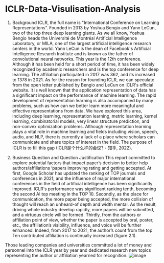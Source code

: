 # ICLR-Data-Visulisation-Analysis
1. Background 
ICLR, the full name is "International Conference on Learning Representations". Founded in 2013 by Yoshua Bengio and Yann LeCun, two of the top three deep learning giants. As we all know, Yoshua Bengio heads the Université de Montréal Artificial Intelligence Laboratory, or MILA, one of the largest artificial intelligence research centers in the world. Yann LeCun is the dean of Facebook's Artificial Intelligence Research Institute and is known as the father of convolutional neural networks. This year is the 12th conference. Although it has been held for a short period of time, it has been widely recognized by academic researchers and is the top conference for deep learning. The affiliation participated in 2017 was 362, and its increased to 1378 in 2021.
As for the reason for founding ICLR, we can speculate from the open letter published by Bengio and LeCun on ICLR's official website. It is well known that the application representation of data has a significant impact on the performance of machine learning. The rapid development of representation learning is also accompanied by many problems, such as how can we better learn more meaningful and effective representations from data. We have explored this area, including deep learning, representation learning, metric learning, kernel learning, combinatorial models, very linear structure prediction, and non-convex optimization problems. Although representation learning plays a vital role in machine learning and fields including vision, speech, audio, and NLP, there is currently a lack of a place where scholars can communicate and share topics of interest in the field. The purpose of ICLR is to fill this gap (ICLR是个什么样的会议? - 知乎, 2022).

2. Business Question and Question Justification 
This report committed to explore potential factors that impact paper’s decision to better help authors/affiliations ‘papers improving rating and getting accepted. At first, Google Scholar has updated the ranking of TOP journals and conferences in 2021, and the influence of major international conferences in the field of artificial intelligence has been significantly improved. ICLR's performance was significant ranking tenth, becoming the second AI top meeting in the TOP 10. Secondly, as the place for communication, the more paper being accepted, the more collision of thought will reach an unheard-of depth and width mental. As the result, driving whole industry develop rapidly, more papers will be submitted, and a virtuous circle will be formed. Thirdly, from the authors or affiliation point of view, whether the paper is accepted by oral, poster, etc., the affiliation’s visibility, influence, and voice will be further enhanced. 
Indeed, from 2017 to 2021, the author’s count from the top Ten contributed affiliation is continually increased (figure 2.1).  
 
Those leading companies and universities committed a lot of money and personnel into the ICLR year by year and dedicated research new topics representing the author or affiliation yearned for recognition. 
![image](https://user-images.githubusercontent.com/105183236/225541774-932c859c-1830-4c80-9f9b-22d3e4985be9.png)
